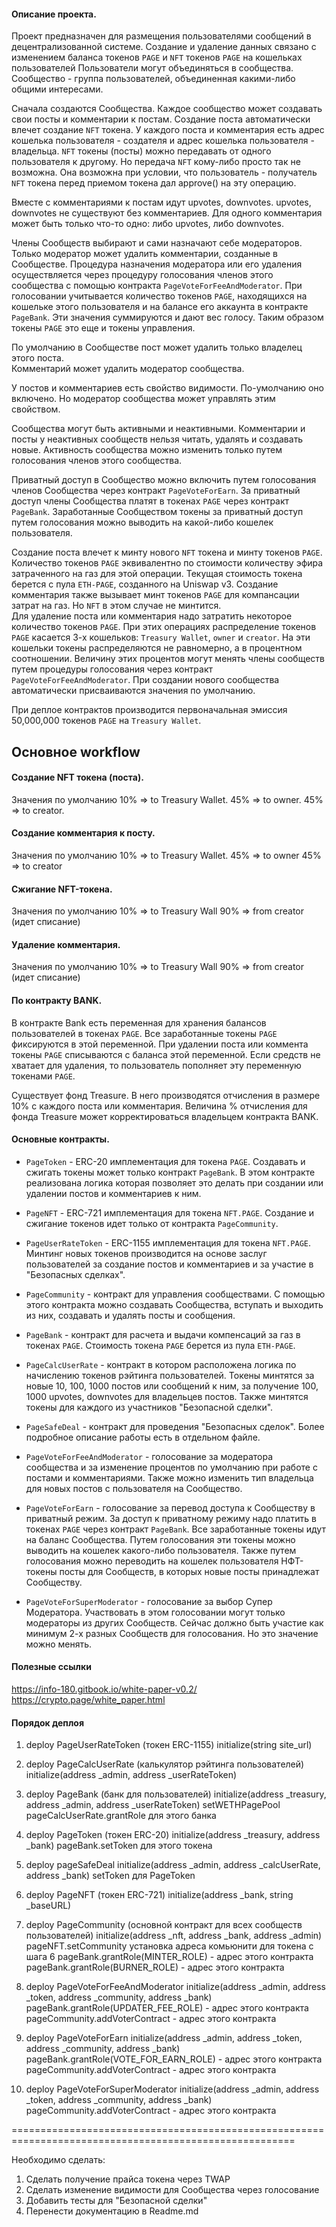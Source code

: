 #### Описание проекта.

Проект предназначен для размещения пользователями сообщений в децентрализованной системе.
Создание и удаление данных связано с изменением баланса токенов `PAGE` и `NFT` токенов `PAGE` на кошельках пользователей
Пользователи могут объединяться в сообщества. Сообщество - группа пользователей, объединенная какими-либо общими интересами.

Сначала создаются Сообщества. Каждое сообщество может создавать свои посты и комментарии к постам.
Создание поста автоматически влечет создание `NFT` токена. У каждого поста и комментария есть адрес кошелька 
пользователя - создателя и адрес кошелька пользователя - владельца. `NFT` токены (посты) можно передавать 
от одного пользователя к другому. Но передача `NFT` кому-либо просто так не возможна. 
Она возможна при условии, что пользователь - получатель `NFT` токена перед приемом токена дал approve() на эту операцию.

Вместе с комментариями к постам идут upvotes, downvotes.  upvotes, downvotes не существуют без комментариев.
Для одного комментария может быть только что-то одно: либо upvotes, либо downvotes.

Члены Сообществ выбирают и сами назначают себе модераторов.
Только модератор может удалить комментарии, созданные в Сообществе.
Процедура назначения модератора или его удаления осуществляется через процедуру голосования членов этого 
сообщества с помощью контракта `PageVoteForFeeAndModerator`.
При голосовании учитывается количество токенов `PAGE`, находящихся на кошельке этого пользователя и на балансе его 
аккаунта в контракте `PageBank`.
Эти значения суммируются и дают вес голосу. Таким образом токены `PAGE` это еще и токены управления.

По умолчанию в Сообществе пост может удалить только владелец этого поста.  
Комментарий может удалить модератор сообщества.

У постов и комментариев есть свойство видимости. По-умолчанию оно включено.
Но модератор сообщества может управлять этим свойством.

Сообщества могут быть активными и неактивными. Комментарии и посты у неактивных сообществ нельзя читать, удалять и создавать новые.
Активность сообщества можно изменить только путем голосования членов этого сообщества.

Приватный доступ в Сообщество можно включить путем голосования членов Сообщества через контракт `PageVoteForEarn`.
За приватный доступ члены Сообщества платят в токенах `PAGE` через контракт `PageBank`.
Заработанные Сообществом токены за приватный доступ путем голосования можно выводить на какой-либо кошелек пользователя.

Создание поста влечет к минту нового `NFT` токена и минту токенов `PAGE`. 
Количество токенов `PAGE` эквивалентно по стоимости количеству эфира затраченного на газ для этой операции.
Текущая стоимость токена берется с пула `ETH-PAGE`, созданного на Uniswap v3.
Создание комментария также вызывает минт токенов `PAGE` для компансации затрат на газ. Но `NFT` в этом случае не минтится.   
Для удаление поста или комментария надо затратить некоторое количество токенов `PAGE`.
При этих операциях распределение токенов `PAGE` касается 3-х кошельков: `Treasury Wallet`, `owner` и `creator`.
На эти кошельки токены распределяются не равномерно, а в процентном соотношении.
Величину этих процентов могут менять члены сообществ путем процедуры голосования через контракт `PageVoteForFeeAndModerator`.
При создании нового сообщества автоматически присваиваются значения по умолчанию. 

При деплое контрактов производится первоначальная эмиссия 50,000,000 токенов `PAGE` на `Treasury Wallet`.

## Основное workflow

#### Создание NFT токена (поста).
Значения по умолчанию
10% => to Treasury Wallet.
45% => to owner.
45% => to creator.

#### Создание комментария к посту.
Значения по умолчанию
10% => to Treasury Wallet.
45% => to owner
45% => to creator

#### Сжигание NFT-токена.
Значения по умолчанию
10% => to Treasury Wall
90% => from creator (идет списание)

#### Удаление комментария.
Значения по умолчанию
10% => to Treasury Wall
90% => from creator (идет списание)



#### По контракту BANK.
В контракте Bank есть переменная для хранения балансов пользователей в токенах `PAGE`.
Все заработанные токены `PAGE` фиксируются в этой переменной.
При удалении поста или коммента токены `PAGE` списываются с баланса этой переменной.
Если средств не хватает для удаления, то пользователь пополняет эту переменную токенами `PAGE`.


Существует фонд Treasure. В него производятся отчисления в размере 10% с каждого поста или комментария.
Величина % отчисления для фонда Treasure может корректироваться владельцем контракта BANK.


#### Основные контракты.

* `PageToken` - ERC-20 имплементация для токена `PAGE`. 
    Создавать и сжигать токены может только контракт `PageBank`.
    В этом контракте реализована логика которая позволяет это делать при создании или удалении постов и комментариев к ним.
* `PageNFT` - ERC-721 имплементация для токена `NFT.PAGE`. 
    Создание и сжигание токенов идет только от контракта `PageCommunity`.
* `PageUserRateToken` - ERC-1155 имплементация для токена `NFT.PAGE`.
    Минтинг новых токенов производится на основе заслуг пользователей за создание постов и комментариев 
    и за участие в "Безопасных сделках".    
  
* `PageCommunity` - контракт для управления сообществами.
    С помощью этого контракта можно создавать Сообщества, вступать и выходить из них, создавать и удалять посты и сообщения. 
* `PageBank` - контракт для расчета и выдачи компенсаций за газ в токенах `PAGE`.
    Стоимость токена `PAGE` берется из пула `ETH-PAGE`.  
* `PageCalcUserRate` - контракт в котором расположена логика по начислению токенов рэйтинга пользователей.
    Токены минтятся за новые 10, 100, 1000 постов или сообщений к ним, 
    за получение 100, 1000 upvotes, downvotes для владельцев постов.
    Также минтятся токены для каждого из участников "Безопасной сделки".
* `PageSafeDeal` - контракт для проведения "Безопасных сделок".
    Более подробное описание работы есть в отдельном файле.
    
* `PageVoteForFeeAndModerator` - голосование за модератора сообщества и за изменение процентов 
    по умолчанию при работе с постами и комментариями. 
    Также можно изменить тип владельца для новых постов с пользователя на Сообщество.
* `PageVoteForEarn` - голосование за перевод доступа к Сообществу в приватный режим. 
    За доступ к приватному режиму надо платить в токенах `PAGE` через контракт `PageBank`.
    Все заработанные токены идут на баланс Сообщества. Путем голосования эти токены можно выводить на кошелек 
    какого-либо пользователя. Также путем голосования можно переводить на кошелек пользователя НФТ-токены посты 
    для Сообществ, в которых новые посты принадлежат Сообществу.
* `PageVoteForSuperModerator` - голосование за выбор Супер Модератора.
    Участвовать в этом голосовании могут только модераторы из других Сообществ.
    Сейчас должно быть участие как минимум 2-х разных Сообществ для голосования. Но это значение можно менять.
    
    

#### Полезные ссылки

https://info-180.gitbook.io/white-paper-v0.2/
https://crypto.page/white_paper.html


#### Порядок деплоя
1. deploy PageUserRateToken (токен ERC-1155)
    initialize(string site_url)
    
2. deploy PageCalcUserRate (калькулятор рэйтинга пользователей)
    initialize(address _admin, address _userRateToken)
    
3. deploy PageBank (банк для пользователей)
    initialize(address _treasury, address _admin, address _userRateToken)
    setWETHPagePool
    pageCalcUserRate.grantRole для этого банка
    
4. deploy PageToken (токен ERC-20)
    initialize(address _treasury, address _bank)
    pageBank.setToken для этого токена

5. deploy pageSafeDeal
    initialize(address _admin, address _calcUserRate, address _bank)
    setToken для PageToken
    
6. deploy PageNFT (токен ERC-721)
    initialize(address _bank, string _baseURL)
    
7. deploy PageCommunity (основной контракт для всех сообществ пользователей)
    initialize(address _nft, address _bank, address _admin)
    pageNFT.setCommunity установка адреса комьюнити для токена с шага 6
    pageBank.grantRole(MINTER_ROLE) - адрес этого контракта
    pageBank.grantRole(BURNER_ROLE) - адрес этого контракта
    
8. deploy PageVoteForFeeAndModerator
   initialize(address _admin, address _token, address _community, address _bank)
   pageBank.grantRole(UPDATER_FEE_ROLE) - адрес этого контракта
   pageCommunity.addVoterContract - адрес этого контракта

9. deploy PageVoteForEarn
   initialize(address _admin, address _token, address _community, address _bank)
   pageBank.grantRole(VOTE_FOR_EARN_ROLE) - адрес этого контракта
   pageCommunity.addVoterContract - адрес этого контракта

10. deploy PageVoteForSuperModerator
   initialize(address _admin, address _token, address _community, address _bank)
   pageCommunity.addVoterContract - адрес этого контракта
   
=======================================================================================================

Необходимо сделать:
1. Сделать получение прайса токена через TWAP
2. Сделать изменение видимости для Сообщества через голосование
3. Добавить тесты для "Безопасной сделки"
4. Перенести документацию в Readme.md
